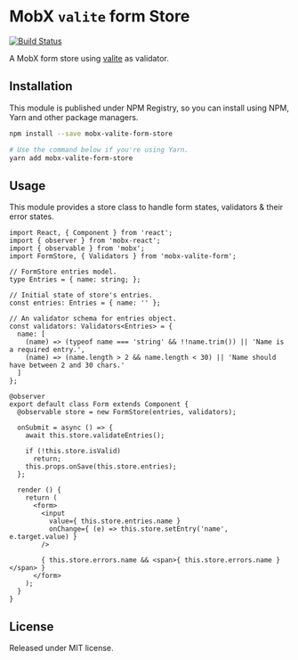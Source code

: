 # MobX `valite` form Store

[![Build Status][2]][1]

A MobX form store using [valite][0] as validator.

## Installation

This module is published under NPM Registry, so you can install using NPM, Yarn and other package managers.

```sh
npm install --save mobx-valite-form-store

# Use the command below if you're using Yarn.
yarn add mobx-valite-form-store
```

## Usage

This module provides a store class to handle form states, validators & their error states.

```tsx
import React, { Component } from 'react';
import { observer } from 'mobx-react';
import { observable } from 'mobx';
import FormStore, { Validators } from 'mobx-valite-form';

// FormStore entries model.
type Entries = { name: string; };

// Initial state of store's entries.
const entries: Entries = { name: '' };

// An validator schema for entries object.
const validators: Validators<Entries> = {
  name: [
    (name) => (typeof name === 'string' && !!name.trim()) || 'Name is a required entry.',
    (name) => (name.length > 2 && name.length < 30) || 'Name should have between 2 and 30 chars.'
  ]
};

@observer
export default class Form extends Component {
  @observable store = new FormStore(entries, validators);

  onSubmit = async () => {
    await this.store.validateEntries();

    if (!this.store.isValid)
      return;
    this.props.onSave(this.store.entries);
  };

  render () {
    return (
      <form>
        <input
          value={ this.store.entries.name }
          onChange={ (e) => this.store.setEntry('name', e.target.value) }
        />

        { this.store.errors.name && <span>{ this.store.errors.name }</span> }
      </form>
    );
  }
}
```

## License

Released under MIT license.

[0]: https://github.com/VitorLuizC/valite
[1]: https://travis-ci.org/VitorLuizC/mobx-valite-form-store
[2]: https://travis-ci.org/VitorLuizC/mobx-valite-form-store.svg?branch=master
